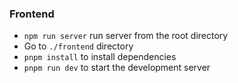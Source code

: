 
### Frontend
- `npm run server` run server from the root directory
- Go to `./frontend` directory
- `pnpm install` to install dependencies
- `pnpm run dev` to start the development server
